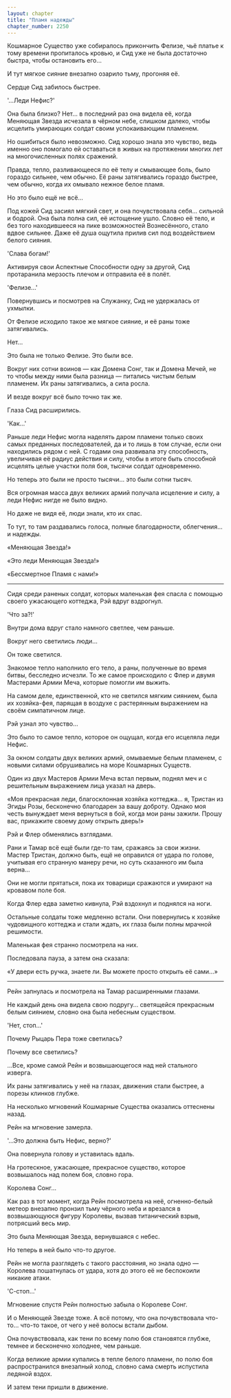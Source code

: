 ```yaml
---
layout: chapter
title: "Пламя надежды"
chapter_number: 2250
---
```




Кошмарное Существо уже собиралось прикончить Фелизе, чьё платье к тому времени пропиталось кровью, и Сид уже не была достаточно быстра, чтобы остановить его...

И тут мягкое сияние внезапно озарило тьму, прогоняя её.

Сердце Сид забилось быстрее.

'...Леди Нефис?'

Она была близко? Нет... в последний раз она видела её, когда Меняющая Звезда исчезала в чёрном небе, слишком далеко, чтобы исцелить умирающих солдат своим успокаивающим пламенем.

Но ошибиться было невозможно. Сид хорошо знала это чувство, ведь именно оно помогало ей оставаться в живых на протяжении многих лет на многочисленных полях сражений.

Правда, тепло, разливающееся по её телу и смывающее боль, было гораздо сильнее, чем обычно. Её раны затягивались гораздо быстрее, чем обычно, когда их омывало нежное белое пламя.

Но это было ещё не всё...

Под кожей Сид засиял мягкий свет, и она почувствовала себя... сильной и бодрой. Она была полна сил, её истощение ушло. Словно её тело, и без того находившееся на пике возможностей Вознесённого, стало вдвое сильнее. Даже её душа ощутила прилив сил под воздействием белого сияния.

'Слава богам!'

Активируя свои Аспектные Способности одну за другой, Сид протаранила мерзость плечом и отправила её в полёт.

'Фелизе...'

Повернувшись и посмотрев на Служанку, Сид не удержалась от ухмылки.

От Фелизе исходило такое же мягкое сияние, и её раны тоже затягивались.

Нет...

Это была не только Фелизе. Это были все.

Вокруг них сотни воинов — как Домена Сонг, так и Домена Мечей, не то чтобы между ними была разница — питались чистым белым пламенем. Их раны затягивались, а сила росла.

И везде вокруг всё было точно так же.

Глаза Сид расширились.

'Как...'

Раньше леди Нефис могла наделять даром пламени только своих самых преданных последователей, да и то лишь в том случае, если они находились рядом с ней. С годами она развивала эту способность, увеличивая её радиус действия и силу, чтобы в итоге быть способной исцелять целые участки поля боя, тысячи солдат одновременно.

Но теперь это были не просто тысячи... это были сотни тысяч.

Вся огромная масса двух великих армий получала исцеление и силу, а леди Нефис нигде не было видно.

Но даже не видя её, люди знали, кто их спас.

То тут, то там раздавались голоса, полные благодарности, облегчения... и надежды.

«Меняющая Звезда!»

«Это леди Меняющая Звезда!»

«Бессмертное Пламя с нами!»

***

Сидя среди раненых солдат, которых маленькая фея спасла с помощью своего ужасающего коттеджа, Рэй вдруг вздрогнул.

'Что за?!'

Внутри дома вдруг стало намного светлее, чем раньше.

Вокруг него светились люди...

Он тоже светился.

Знакомое тепло наполнило его тело, а раны, полученные во время битвы, бесследно исчезли. То же самое происходило с Флер и двумя Мастерами Армии Меча, которые помогли им выжить.

На самом деле, единственной, кто не светился мягким сиянием, была их хозяйка-фея, парящая в воздухе с растерянным выражением на своём симпатичном лице.

Рэй узнал это чувство...

Это было то самое тепло, которое он ощущал, когда его исцеляла леди Нефис.

За окном солдаты двух великих армий, омываемые белым пламенем, с новыми силами обрушивались на море Кошмарных Существ.

Один из двух Мастеров Армии Меча встал первым, поднял меч и с решительным выражением лица указал на дверь.

«Моя прекрасная леди, благосклонная хозяйка коттеджа... я, Тристан из Эгиды Розы, бесконечно благодарен за вашу доброту. Однако моя честь вынуждает меня вернуться в бой, когда мои раны зажили. Прошу вас, прикажите своему дому открыть дверь!»

Рэй и Флер обменялись взглядами.

Рани и Тамар всё ещё были где-то там, сражаясь за свои жизни. Мастер Тристан, должно быть, ещё не оправился от удара по голове, учитывая его странную манеру речи, но суть сказанного им была верна...

Они не могли прятаться, пока их товарищи сражаются и умирают на кровавом поле боя.

Когда Флер едва заметно кивнула, Рэй вздохнул и поднялся на ноги.

Остальные солдаты тоже медленно встали. Они повернулись к хозяйке чудовищного коттеджа и стали ждать, их глаза были полны мрачной решимости.

Маленькая фея странно посмотрела на них.

Последовала пауза, а затем она сказала:

«У двери есть ручка, знаете ли. Вы можете просто открыть её сами...»

***

Рейн запнулась и посмотрела на Тамар расширенными глазами.

Не каждый день она видела свою подругу... светящейся прекрасным белым сиянием, словно она была небесным существом.

'Нет, стоп...'

Почему Рыцарь Пера тоже светилась?

Почему все светились?

...Все, кроме самой Рейн и возвышающегося над ней стального изверга.

Их раны затягивались у неё на глазах, движения стали быстрее, а порезы клинков глубже.

На несколько мгновений Кошмарные Существа оказались оттеснены назад.

Рейн на мгновение замерла.

'...Это должна быть Нефис, верно?'

Она повернула голову и уставилась вдаль.

На гротескное, ужасающее, прекрасное существо, которое возвышалось над полем боя, словно гора.

Королева Сонг...

Как раз в тот момент, когда Рейн посмотрела на неё, огненно-белый метеор внезапно пронзил тьму чёрного неба и врезался в возвышающуюся фигуру Королевы, вызвав титанический взрыв, потрясший весь мир.

Это была Меняющая Звезда, вернувшаяся с небес.

Но теперь в ней было что-то другое.

Рейн не могла разглядеть с такого расстояния, но знала одно — Королева пошатнулась от удара, хотя до этого её не беспокоили никакие атаки.

'С-стоп...'

Мгновение спустя Рейн полностью забыла о Королеве Сонг.

И о Меняющей Звезде тоже. А всё потому, что она почувствовала что-то... что-то такое, от чего у неё волосы встали дыбом.

Она почувствовала, как тени по всему полю боя становятся глубже, темнее и бесконечно холоднее, чем раньше.

Когда великие армии купались в тепле белого пламени, по полю боя распространился внезапный холод, словно сама смерть испустила ледяной вздох.

И затем тени пришли в движение.

